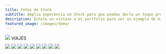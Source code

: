 ```yaml
---
title: Fotos de Stock 
subtitle: Amplia experencia en Stock para que puedas darle un toque profesional a tu negocio
description: Échale un vistazo a mi portfolio para ver un ejemplo de mis fotografias.
featured_image: /images/demo/
---
```


<script type="text/javascript">
	document.body.style.backgroundColor = 'black';
</script>

<div class="gallery" data-columns="1" style="margin-bottom: 10px">
	<img src="/images/Pagina2Viajes/DJI_0160.jpg">
	<page class="centered">VIAJES</page>
</div>

<div class="gallery" data-columns="3">	
	<img src="/images/Pagina2Viajes/7N1A2396.jpg">
	<img src="/images/Pagina2Viajes/7N1A3907.jpg">
	<img src="/images/Pagina2Viajes/7N1A5644.jpg">
	<img src="/images/Pagina2Viajes/7N1A5686.jpg">
	<img src="/images/Pagina2Viajes/7N1A5768.jpg">
	<img src="/images/Pagina2Viajes/7N1A0211.jpg">
	<img src="/images/Pagina2Viajes/7N1A0214.jpg">
	<img src="/images/Pagina2Viajes/7N1A0219.jpg">
	<img src="/images/Pagina2Viajes/7N1A0412.jpg">
</div>

